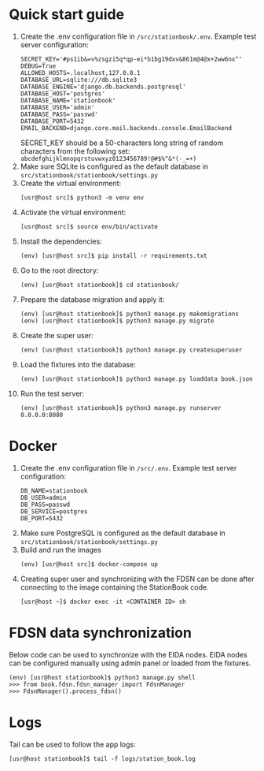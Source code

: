 # Quick start guide
1. Create the .env configuration file in `/src/stationbook/.env`. Example test server configuration:
    ```
    SECRET_KEY='#ps1ib&=v%zsgzi5q*qp-ei*b1bg19dxv&861m@4@x+2ww6nx^'
    DEBUG=True
    ALLOWED_HOSTS=.localhost,127.0.0.1
    DATABASE_URL=sqlite:///db.sqlite3
    DATABASE_ENGINE='django.db.backends.postgresql'
    DATABASE_HOST='postgres'
    DATABASE_NAME='stationbook'
    DATABASE_USER='admin'
    DATABASE_PASS='passwd'
    DATABASE_PORT=5432
    EMAIL_BACKEND=django.core.mail.backends.console.EmailBackend
    ```
    SECRET_KEY should be a 50-characters long string of random characters from the following set: `abcdefghijklmnopqrstuvwxyz0123456789!@#$%^&*(-_=+)`
1. Make sure SQLite is configured as the default database in `src/stationbook/stationbook/settings.py`
1. Create the virtual environment:
    ```
    [usr@host src]$ python3 -m venv env
    ```
1. Activate the virtual environment:
    ```
    [usr@host src]$ source env/bin/activate
    ```
1. Install the dependencies:
    ```
    (env) [usr@host src]$ pip install -r requirements.txt
    ```
1. Go to the root directory:
    ```
    (env) [usr@host stationbook]$ cd stationbook/
    ```
1. Prepare the database migration and apply it:
    ```
    (env) [usr@host stationbook]$ python3 manage.py makemigrations
    (env) [usr@host stationbook]$ python3 manage.py migrate
    ```
1. Create the super user:
    ```
    (env) [usr@host stationbook]$ python3 manage.py createsuperuser
    ```
1. Load the fixtures into the database:
    ```
    (env) [usr@host stationbook]$ python3 manage.py loaddata book.json
    ```
1. Run the test server:
    ```
    (env) [usr@host stationbook]$ python3 manage.py runserver 0.0.0.0:8080
    ```
# Docker
1. Create the .env configuration file in `/src/.env`. Example test server configuration:
    ```
    DB_NAME=stationbook
    DB_USER=admin
    DB_PASS=passwd
    DB_SERVICE=postgres
    DB_PORT=5432
    ```
1. Make sure PostgreSQL is configured as the default database in `src/stationbook/stationbook/settings.py`
1. Build and run the images
    ```
    (env) [usr@host src]$ docker-compose up
    ```
1. Creating super user and synchronizing with the FDSN can be done after connecting to the image containing the StationBook code.
    ```
    [usr@host ~]$ docker exec -it <CONTAINER ID> sh
    ```
# FDSN data synchronization
Below code can be used to synchronize with the EIDA nodes. EIDA nodes can be configured manually using admin panel or loaded from the fixtures.
```
(env) [usr@host stationbook]$ python3 manage.py shell
>>> from book.fdsn.fdsn_manager import FdsnManager
>>> FdsnManager().process_fdsn()
```
# Logs
Tail can be used to follow the app logs:
```
[usr@host stationbook]$ tail -f logs/station_book.log
```